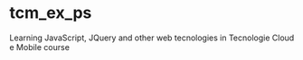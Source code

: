 # tcm_ex_ps
Learning JavaScript, JQuery and other web tecnologies in Tecnologie Cloud e Mobile course
